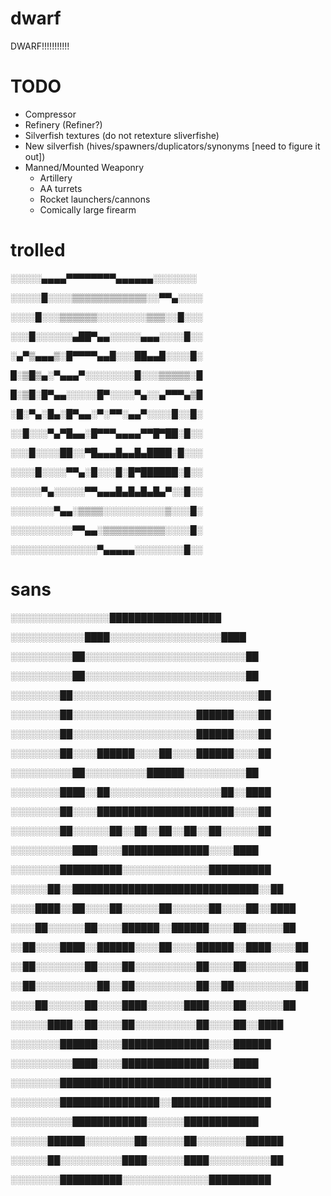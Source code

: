 # dwarf
DWARF!!!!!!!!!!!

# TODO
  - Compressor
  - Refinery (Refiner?)
  - Silverfish textures (do not retexture sliverfishe)
  - New silverfish (hives/spawners/duplicators/synonyms [need to figure it out])
  - Manned/Mounted Weaponry
    - Artillery
    - AA turrets
    - Rocket launchers/cannons
    - Comically large firearm
   
  
# trolled
░░░░░▄▄▄▄▀▀▀▀▀▀▀▀▄▄▄▄▄▄░░░░░░░

░░░░░█░░░░▒▒▒▒▒▒▒▒▒▒▒▒░░▀▀▄░░░░

░░░░█░░░▒▒▒▒▒▒░░░░░░░░▒▒▒░░█░░░

░░░█░░░░░░▄██▀▄▄░░░░░▄▄▄░░░░█░░

░▄▀▒▄▄▄▒░█▀▀▀▀▄▄█░░░██▄▄█░░░░█░

█░▒█▒▄░▀▄▄▄▀░░░░░░░░█░░░▒▒▒▒▒░█

█░▒█░█▀▄▄░░░░░█▀░░░░▀▄░░▄▀▀▀▄▒█

░█░▀▄░█▄░█▀▄▄░▀░▀▀░▄▄▀░░░░█░░█░

░░█░░░▀▄▀█▄▄░█▀▀▀▄▄▄▄▀▀█▀██░█░░

░░░█░░░░██░░▀█▄▄▄█▄▄█▄████░█░░░

░░░░█░░░░▀▀▄░█░░░█░█▀██████░█░░

░░░░░▀▄░░░░░▀▀▄▄▄█▄█▄█▄█▄▀░░█░░

░░░░░░░▀▄▄░▒▒▒▒░░░░░░░░░░▒░░░█░

░░░░░░░░░░▀▀▄▄░▒▒▒▒▒▒▒▒▒▒░░░░█░

░░░░░░░░░░░░░░▀▄▄▄▄▄░░░░░░░░█░░

# sans
░░░░░░░░░░░░░░░░██████████████████

░░░░░░░░░░░░████░░░░░░░░░░░░░░░░░░████

░░░░░░░░░░██░░░░░░░░░░░░░░░░░░░░░░░░░░██

░░░░░░░░░░██░░░░░░░░░░░░░░░░░░░░░░░░░░██

░░░░░░░░██░░░░░░░░░░░░░░░░░░░░░░░░░░░░░░██

░░░░░░░░██░░░░░░░░░░░░░░░░░░░░██████░░░░██

░░░░░░░░██░░░░░░░░░░░░░░░░░░░░██████░░░░██

░░░░░░░░██░░░░██████░░░░██░░░░██████░░░░██

░░░░░░░░░░██░░░░░░░░░░██████░░░░░░░░░░██

░░░░░░░░████░░██░░░░░░░░░░░░░░░░░░██░░████

░░░░░░░░██░░░░██████████████████████░░░░██

░░░░░░░░██░░░░░░██░░██░░██░░██░░██░░░░░░██

░░░░░░░░░░████░░░░██████████████░░░░████

░░░░░░░░██████████░░░░░░░░░░░░░░██████████

░░░░░░██░░██████████████████████████████░░██

░░░░████░░██░░░░██░░░░░░██░░░░░░██░░░░██░░████

░░░░██░░░░░░██░░░░██████░░██████░░░░██░░░░░░██

░░██░░░░████░░██████░░░░██░░░░██████░░████░░░░██

░░██░░░░░░░░██░░░░██░░░░░░░░░░██░░░░██░░░░░░░░██

░░██░░░░░░░░░░██░░██░░░░░░░░░░██░░██░░░░░░░░░░██

░░░░██░░░░░░██░░░░████░░░░░░████░░░░██░░░░░░██

░░░░░░████░░██░░░░██░░░░░░░░░░██░░░░██░░████

░░░░░░░░██████░░░░██████████████░░░░██████

░░░░░░░░░░████░░░░██████████████░░░░████

░░░░░░░░██████████████████████████████████

░░░░░░░░████████████████░░████████████████

░░░░░░░░░░████████████░░░░░░████████████

░░░░░░██████░░░░░░░░██░░░░░░██░░░░░░░░██████

░░░░░░██░░░░░░░░░░████░░░░░░████░░░░░░░░░░██

░░░░░░░░██████████░░░░░░░░░░░░░░██████████
